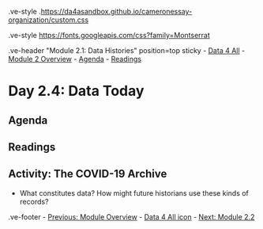 .ve-style .https://da4asandbox.github.io/cameronessay-organization/custom.css

<link rel="stylesheet" href="https://da4asandbox.github.io/cameronessay-organization/custom.css">

.ve-style https://fonts.googleapis.com/css?family=Montserrat

.ve-header "Module 2.1: Data Histories" position=top sticky
    - [Data 4 All](https://data4all.com)
    - [Module 2 Overview](/module-2/)
    - [Agenda](#agenda)
    - [Readings](#readings) 

# Day 2.4: Data Today

## Agenda

## Readings

## Activity: The COVID-19 Archive

- What constitutes data? How might future historians use these kinds of records?

.ve-footer
    - [Previous: Module Overview](/module-2/)
    - [Data 4 All icon](somelink)
    - [Next: Module 2.2](/module-2/2-2/)

